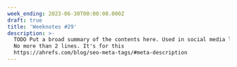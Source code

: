 ```yaml
---
week_ending: 2023-06-30T00:00:00.000Z
draft: true
title: 'Weeknotes #29'
description: >-
  TODO Put a broad summary of the contents here. Used in social media links etc.
  No more than 2 lines. It's for this
  https://ahrefs.com/blog/seo-meta-tags/#meta-description
---
```


